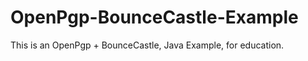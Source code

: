 OpenPgp-BounceCastle-Example
============================

This is an OpenPgp + BounceCastle, Java Example, for education.
